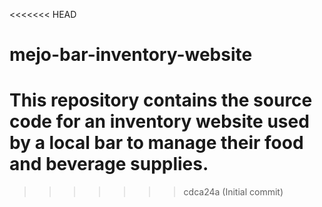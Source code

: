 <<<<<<< HEAD
# mejo-bar-inventory-website
This repository contains the source code for an inventory website used by a local bar to manage their food and beverage supplies.
=======
>>>>>>> cdca24a (Initial commit)

